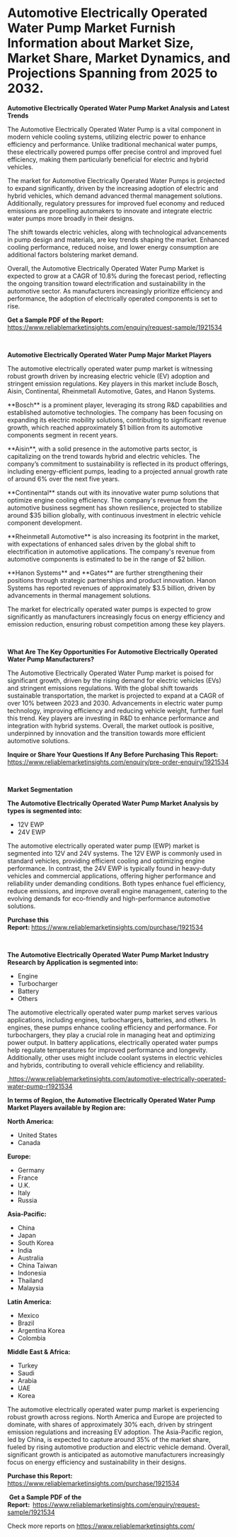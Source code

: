 <p><h1>Automotive Electrically Operated Water Pump Market Furnish Information about Market Size, Market Share, Market Dynamics, and Projections Spanning from 2025 to 2032.</h1></p><p><strong>Automotive Electrically Operated Water Pump Market Analysis and Latest Trends</strong></p>
<p><p>The Automotive Electrically Operated Water Pump is a vital component in modern vehicle cooling systems, utilizing electric power to enhance efficiency and performance. Unlike traditional mechanical water pumps, these electrically powered pumps offer precise control and improved fuel efficiency, making them particularly beneficial for electric and hybrid vehicles. </p><p>The market for Automotive Electrically Operated Water Pumps is projected to expand significantly, driven by the increasing adoption of electric and hybrid vehicles, which demand advanced thermal management solutions. Additionally, regulatory pressures for improved fuel economy and reduced emissions are propelling automakers to innovate and integrate electric water pumps more broadly in their designs. </p><p>The shift towards electric vehicles, along with technological advancements in pump design and materials, are key trends shaping the market. Enhanced cooling performance, reduced noise, and lower energy consumption are additional factors bolstering market demand. </p><p>Overall, the Automotive Electrically Operated Water Pump Market is expected to grow at a CAGR of 10.8% during the forecast period, reflecting the ongoing transition toward electrification and sustainability in the automotive sector. As manufacturers increasingly prioritize efficiency and performance, the adoption of electrically operated components is set to rise.</p></p>
<p><strong>Get a Sample PDF of the Report:&nbsp;</strong> <a href="https://www.reliablemarketinsights.com/enquiry/request-sample/1921534?utm_campaign=2282&utm_medium=2&utm_source=Github&utm_content=ia&utm_term=10022025&utm_id=automotive-electrically-operated-water-pump">https://www.reliablemarketinsights.com/enquiry/request-sample/1921534</a></p>
<p>&nbsp;</p>
<p><strong>Automotive Electrically Operated Water Pump Major Market Players</strong></p>
<p><p>The automotive electrically operated water pump market is witnessing robust growth driven by increasing electric vehicle (EV) adoption and stringent emission regulations. Key players in this market include Bosch, Aisin, Continental, Rheinmetall Automotive, Gates, and Hanon Systems.</p><p>**Bosch** is a prominent player, leveraging its strong R&D capabilities and established automotive technologies. The company has been focusing on expanding its electric mobility solutions, contributing to significant revenue growth, which reached approximately $1 billion from its automotive components segment in recent years.</p><p>**Aisin**, with a solid presence in the automotive parts sector, is capitalizing on the trend towards hybrid and electric vehicles. The company’s commitment to sustainability is reflected in its product offerings, including energy-efficient pumps, leading to a projected annual growth rate of around 6% over the next five years.</p><p>**Continental** stands out with its innovative water pump solutions that optimize engine cooling efficiency. The company's revenue from the automotive business segment has shown resilience, projected to stabilize around $35 billion globally, with continuous investment in electric vehicle component development.</p><p>**Rheinmetall Automotive** is also increasing its footprint in the market, with expectations of enhanced sales driven by the global shift to electrification in automotive applications. The company's revenue from automotive components is estimated to be in the range of $2 billion.</p><p>**Hanon Systems** and **Gates** are further strengthening their positions through strategic partnerships and product innovation. Hanon Systems has reported revenues of approximately $3.5 billion, driven by advancements in thermal management solutions.</p><p>The market for electrically operated water pumps is expected to grow significantly as manufacturers increasingly focus on energy efficiency and emission reduction, ensuring robust competition among these key players.</p></p>
<p>&nbsp;</p>
<p><strong>What Are The Key Opportunities For Automotive Electrically Operated Water Pump Manufacturers?</strong></p>
<p><p>The Automotive Electrically Operated Water Pump market is poised for significant growth, driven by the rising demand for electric vehicles (EVs) and stringent emissions regulations. With the global shift towards sustainable transportation, the market is projected to expand at a CAGR of over 10% between 2023 and 2030. Advancements in electric water pump technology, improving efficiency and reducing vehicle weight, further fuel this trend. Key players are investing in R&D to enhance performance and integration with hybrid systems. Overall, the market outlook is positive, underpinned by innovation and the transition towards more efficient automotive solutions.</p></p>
<p><strong>Inquire or Share Your Questions If Any Before Purchasing This Report:</strong> <a href="https://www.reliablemarketinsights.com/enquiry/pre-order-enquiry/1921534?utm_campaign=2282&utm_medium=2&utm_source=Github&utm_content=ia&utm_term=10022025&utm_id=automotive-electrically-operated-water-pump">https://www.reliablemarketinsights.com/enquiry/pre-order-enquiry/1921534</a></p>
<p>&nbsp;</p>
<p><strong>Market Segmentation</strong></p>
<p><strong>The Automotive Electrically Operated Water Pump Market Analysis by types is segmented into:</strong></p>
<p><ul><li>12V EWP</li><li>24V EWP</li></ul></p>
<p><p>The automotive electrically operated water pump (EWP) market is segmented into 12V and 24V systems. The 12V EWP is commonly used in standard vehicles, providing efficient cooling and optimizing engine performance. In contrast, the 24V EWP is typically found in heavy-duty vehicles and commercial applications, offering higher performance and reliability under demanding conditions. Both types enhance fuel efficiency, reduce emissions, and improve overall engine management, catering to the evolving demands for eco-friendly and high-performance automotive solutions.</p></p>
<p><strong>Purchase this Report:&nbsp;</strong><a href="https://www.reliablemarketinsights.com/purchase/1921534?utm_campaign=2282&utm_medium=2&utm_source=Github&utm_content=ia&utm_term=10022025&utm_id=automotive-electrically-operated-water-pump">https://www.reliablemarketinsights.com/purchase/1921534</a></p>
<p>&nbsp;</p>
<p><strong>The Automotive Electrically Operated Water Pump Market Industry Research by Application is segmented into:</strong></p>
<p><ul><li>Engine</li><li>Turbocharger</li><li>Battery</li><li>Others</li></ul></p>
<p><p>The automotive electrically operated water pump market serves various applications, including engines, turbochargers, batteries, and others. In engines, these pumps enhance cooling efficiency and performance. For turbochargers, they play a crucial role in managing heat and optimizing power output. In battery applications, electrically operated water pumps help regulate temperatures for improved performance and longevity. Additionally, other uses might include coolant systems in electric vehicles and hybrids, contributing to overall vehicle efficiency and reliability.</p></p>
<p><a href="https://www.reliablemarketinsights.com/automotive-electrically-operated-water-pump-r1921534?utm_campaign=2282&utm_medium=2&utm_source=Github&utm_content=ia&utm_term=10022025&utm_id=automotive-electrically-operated-water-pump">&nbsp;https://www.reliablemarketinsights.com/automotive-electrically-operated-water-pump-r1921534</a></p>
<p><strong>In terms of Region, the Automotive Electrically Operated Water Pump Market Players available by Region are:</strong></p>
<p>
    <p> <strong> North America: </strong>
        <ul>
            <li>United States</li>
            <li>Canada</li>
        </ul>
        </p> 
    <p> <strong> Europe: </strong>
        <ul>
            <li>Germany</li>
            <li>France</li>
            <li>U.K.</li>
            <li>Italy</li>
            <li>Russia</li>
        </ul>
        </p> 
    <p> <strong> Asia-Pacific: </strong>
        <ul>
            <li>China</li>
            <li>Japan</li>
            <li>South Korea</li>
            <li>India</li>
            <li>Australia</li>
            <li>China Taiwan</li>
            <li>Indonesia</li>
            <li>Thailand</li>
            <li>Malaysia</li>
        </ul>
        </p> 
    <p> <strong> Latin America: </strong>
        <ul>
            <li>Mexico</li>
            <li>Brazil</li>
            <li>Argentina Korea</li>
            <li>Colombia</li>
        </ul>
        </p> 
    <p> <strong> Middle East & Africa: </strong>
        <ul>
            <li>Turkey</li>
            <li>Saudi</li>
            <li>Arabia</li>
            <li>UAE</li>
            <li>Korea</li>
        </ul>
    </p>
    </p>
<p><p>The automotive electrically operated water pump market is experiencing robust growth across regions. North America and Europe are projected to dominate, with shares of approximately 30% each, driven by stringent emission regulations and increasing EV adoption. The Asia-Pacific region, led by China, is expected to capture around 35% of the market share, fueled by rising automotive production and electric vehicle demand. Overall, significant growth is anticipated as automotive manufacturers increasingly focus on energy efficiency and sustainability in their designs.</p></p>
<p><strong>Purchase this Report: </strong><a href="https://www.reliablemarketinsights.com/purchase/1921534?utm_campaign=2282&utm_medium=2&utm_source=Github&utm_content=ia&utm_term=10022025&utm_id=automotive-electrically-operated-water-pump">https://www.reliablemarketinsights.com/purchase/1921534</a></p>
<p>&nbsp;<strong>Get a Sample PDF of the Report:&nbsp;&nbsp;</strong><a href="https://www.reliablemarketinsights.com/enquiry/request-sample/1921534?utm_campaign=2282&utm_medium=2&utm_source=Github&utm_content=ia&utm_term=10022025&utm_id=automotive-electrically-operated-water-pump">https://www.reliablemarketinsights.com/enquiry/request-sample/1921534</a></p>
<p><strong></strong></p>
<p>Check more reports on <a href="https://www.reliablemarketinsights.com/?utm_campaign=2282&utm_medium=2&utm_source=Github&utm_content=ia&utm_term=10022025&utm_id=automotive-electrically-operated-water-pump">https://www.reliablemarketinsights.com/</a></p>